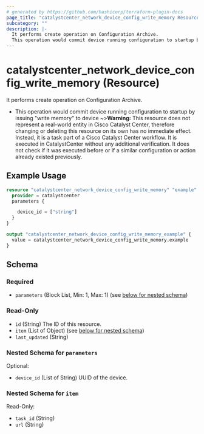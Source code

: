 ```yaml
---
# generated by https://github.com/hashicorp/terraform-plugin-docs
page_title: "catalystcenter_network_device_config_write_memory Resource - terraform-provider-catalystcenter"
subcategory: ""
description: |-
  It performs create operation on Configuration Archive.
  This operation would commit device running configuration to startup by issuing "write memory" to device
---
```


# catalystcenter_network_device_config_write_memory (Resource)

It performs create operation on Configuration Archive.

- This operation would commit device running configuration to startup by issuing "write memory" to device
~>**Warning:**
This resource does not represent a real-world entity in Cisco Catalyst Center, therefore changing or deleting this resource on its own has no immediate effect.
Instead, it is a task part of a Cisco Catalyst Center workflow. It is executed in CatalystCenter without any additional verification. It does not check if it was executed before or if a similar configuration or action already existed previously.

## Example Usage

```terraform
resource "catalystcenter_network_device_config_write_memory" "example" {
  provider = catalystcenter
  parameters {

    device_id = ["string"]
  }
}

output "catalystcenter_network_device_config_write_memory_example" {
  value = catalystcenter_network_device_config_write_memory.example
}
```

<!-- schema generated by tfplugindocs -->
## Schema

### Required

- `parameters` (Block List, Min: 1, Max: 1) (see [below for nested schema](#nestedblock--parameters))

### Read-Only

- `id` (String) The ID of this resource.
- `item` (List of Object) (see [below for nested schema](#nestedatt--item))
- `last_updated` (String)

<a id="nestedblock--parameters"></a>
### Nested Schema for `parameters`

Optional:

- `device_id` (List of String) UUID of the device.


<a id="nestedatt--item"></a>
### Nested Schema for `item`

Read-Only:

- `task_id` (String)
- `url` (String)
